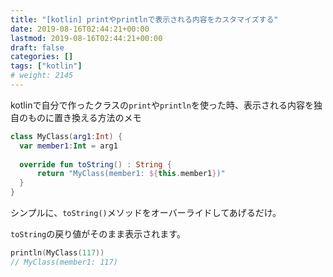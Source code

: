 ```yaml
---
title: "[kotlin] printやprintlnで表示される内容をカスタマイズする"
date: 2019-08-16T02:44:21+00:00
lastmod: 2019-08-16T02:44:21+00:00
draft: false
categories: []
tags: ["kotlin"]
# weight: 2145
---
```

kotlinで自分で作ったクラスの`print`や`println`を使った時、表示される内容を独自のものに置き換える方法のメモ  

```kotlin
class MyClass(arg1:Int) {
  var member1:Int = arg1
  
  override fun toString() : String {
      return "MyClass(member1: ${this.member1})"
  }
}
```

シンプルに、`toString()`メソッドをオーバーライドしてあげるだけ。  

`toString`の戻り値がそのまま表示されます。  

```kotlin
println(MyClass(117))
// MyClass(member1: 117)
```
